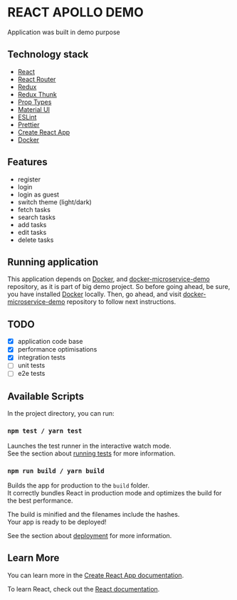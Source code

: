 # REACT APOLLO DEMO

Application was built in demo purpose

## Technology stack

* [React](https://reactjs.org/)
* [React Router](https://github.com/ReactTraining/react-router)
* [Redux](https://redux.js.org/)
* [Redux Thunk](https://github.com/reduxjs/redux-thunk)
* [Prop Types](https://reactjs.org/docs/typechecking-with-proptypes.html)
* [Material UI](https://material-ui.com/)
* [ESLint](https://eslint.org/)
* [Prettier](https://prettier.io/)
* [Create React App](https://reactjs.org/docs/create-a-new-react-app.html)
* [Docker](https://www.docker.com/)

## Features

* register
* login
* login as guest
* switch theme (light/dark)
* fetch tasks
* search tasks
* add tasks
* edit tasks
* delete tasks

## Running application

This application depends on [Docker](https://www.docker.com/), and [docker-microservice-demo](https://github.com/Bomavi/docker-microservice-demo) repository, as it is part of big demo project. So before going ahead, be sure, you have installed [Docker](https://www.docker.com/) locally. Then, go ahead, and visit [docker-microservice-demo](https://github.com/Bomavi/docker-microservice-demo) repository to follow next instructions.

## TODO

- [x] application code base
- [x] performance optimisations
- [x] integration tests
- [ ] unit tests
- [ ] e2e tests

## Available Scripts

In the project directory, you can run:

### `npm test / yarn test`

Launches the test runner in the interactive watch mode.<br>
See the section about [running tests](https://facebook.github.io/create-react-app/docs/running-tests) for more information.

### `npm run build / yarn build`

Builds the app for production to the `build` folder.<br>
It correctly bundles React in production mode and optimizes the build for the best performance.

The build is minified and the filenames include the hashes.<br>
Your app is ready to be deployed!

See the section about [deployment](https://facebook.github.io/create-react-app/docs/deployment) for more information.

## Learn More

You can learn more in the [Create React App documentation](https://facebook.github.io/create-react-app/docs/getting-started).

To learn React, check out the [React documentation](https://reactjs.org/).
